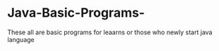 # Java-Basic-Programs-


These all are basic programs for leaarns or those who newly start java language




